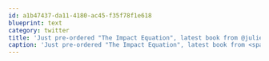 ```yaml
---
id: a1b47437-da11-4180-ac45-f35f78f1e618
blueprint: text
category: twitter
title: 'Just pre-ordered "The Impact Equation", latest book from @julien and @chrisbrogan'
caption: 'Just pre-ordered "The Impact Equation", latest book from <span class="username username_linked">@<a href="https://twitter.com/julien" title="Julien✌🏻️">julien</a></span> and <span class="username username_linked">@<a href="https://twitter.com/chrisbrogan" title="Chris Brogan/Chief of Staff">chrisbrogan</a></span>'
---
```


